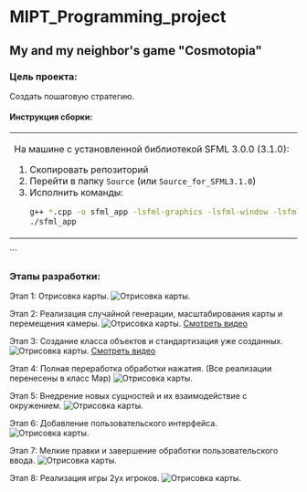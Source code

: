 # MIPT_Programming_project
## My and my neighbor's game "Cosmotopia"

### Цель проекта:
Создать пошаговую стратегию.

#### Инструкция сборки:

<table>
<tr>
<td style="border: none;">

На машине с установленной библиотекой SFML 3.0.0 (3.1.0):

1. Скопировать репозиторий
2. Перейти в папку `Source` (или `Source_for_SFML3.1.0`)
3. Исполнить команды:
   ```bash
   g++ *.cpp -o sfml_app -lsfml-graphics -lsfml-window -lsfml-system
   ./sfml_app
</td> </tr> </table> ```

### Этапы разработки:
Этап 1: Отрисовка карты.
![Отрисовка карты.](/Images/EmptyMap.png)

Этап 2: Реализация случайной генерации, масштабирования карты и перемещения камеры.
![Отрисовка карты.](/Images/ScaleMap.png)
[Смотреть видео](/Images/ScaleMap.mp4) 

Этап 3: Создание класса объектов и стандартизация уже созданных.
![Отрисовка карты.](/Images/Buildings.png)
[Смотреть видео](/Images/Buildings.mp4) 

Этап 4: Полная переработка обработки нажатия. (Все реализации перенесены в класс Map)
![Отрисовка карты.](/Images/Barracks.png)

Этап 5: Внедрение новых сущностей и их взаимодействие с окружением.
![Отрисовка карты.](/Images/Units.png)

Этап 6: Добавление пользовательского интерфейса.
![Отрисовка карты.](/Images/UI.png)

Этап 7: Мелкие правки и завершение обработки пользовательского ввода.
![Отрисовка карты.](/Images/USER.png)

Этап 8: Реализация игры 2ух игроков.
![Отрисовка карты.](/Images/2ndUser.png)